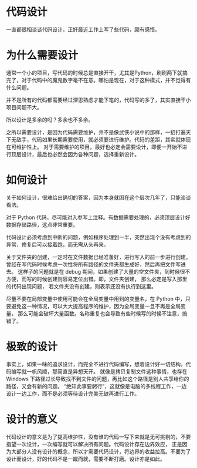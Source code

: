# 代码设计
一直都很相谈谈代码设计，正好最近工作上写了些代码，颇有感悟。

# 为什么需要设计
通常一个小的项目，写代码的时候总是直接开干，尤其是Python，刷刷两下就搞完了，对于代码中的魔鬼数字毫不在意。哪怕是现在，对于这种模式，并不觉得有什么问题。

并不是所有的代码都需要经过深思熟虑才能下笔的，代码写的多了，其实直接干小项目问题不大。

所以设计是多余的吗？多余也不多余。

之所以需要设计，是因为代码需要维护，并不是像武侠小说中的那样，一招打遍天下无敌手，代码如果长期需要使用，就必须要进行维护。代码的差距，其实就体现在可维护性上。
对于需要维护的项目，最好也必定会需要设计，即便一开始不进行顶层设计，最后也必然会因为各种问题，选择重新设计。

# 如何设计
关于如何设计，很难给出确切的答案，因为本身就困在这个层次几年了，只能谈谈看法。

对于 Python 代码，尽可能对入参写上注释。有数据需要处理的，必须顶层设计好数据存储路径，这点非常重要。

代码设计必须考虑到中断的问题，例如程序处理到一半，突然出现个没有考虑到的异常，修复后可以接着跑，而无需从头再来。

关于文件夹的创建，一定时在文件数据已经准备好，进行写入的前一步进行创建。曾经在写代码时候考虑一次性将所有路径的文件夹都生成好，然后再把文件写进去。
这样子的问题就是在 debug 期间，如果创建了大量的空文件夹，到时候很不方便，而写的时候创建则容易定位出错。即，文件夹创建， 那么必定是写入那里的代码出现问题，
若文件夹没有创建，则表示还没有执行到这里。

尽量不要在局部变量中使用可能会在全局变量中用到的变量名，在 Python 中，只要避免这一种情况，可以大大提高程序的维护，因为全局变量一旦不再是全局变量，
那么可能会破坏大量函数。名称重复也会导致有些时候写的时候不注意，搞错了。

# 极致的设计
事实上，如果一味的追求设计，而完全不进行代码编写，想着设计好一切结构，代码编写就一帆风顺，那简直是异想天开。
就像是拷贝复制文件这种事情，也存在 Windows 下路径过长导致找不到文件的问题，再比如这个路径是别人共享给你的路径，又会有新的问题。
“绝知此事要躬行”，这就像是电脑的多线程工作，一边设计一边工作，而不是必须等待设计完美无缺再进行工作。

# 设计的意义
代码设计的意义是为了提高维护性，没有谁的代码一写下来就是无可挑剔的，不要指望一次设计，一次编写就可以解决所有问题。代码设计存在边界效应，
正是因为大部分人没有设计的概念，所以才需要代码设计，将边界的收益拉高。不要为了设计而设计，好的代码不是一蹴而就，需要不断打磨。设计亦是如此。
